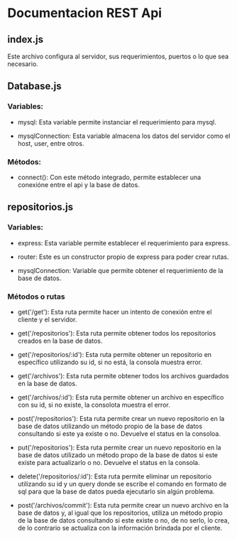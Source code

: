 # Documentacion REST Api

## index.js

Este archivo configura al servidor, sus requerimientos, puertos o lo que sea necesario.

## Database.js

### Variables:

* mysql: Esta variable permite instanciar el requerimiento para mysql.

* mysqlConnection: Esta variable almacena los datos del servidor como el host, user, entre otros.

### Métodos:

* connect(): Con este método integrado, permite establecer una conexióne entre el api y la base de datos.

## repositorios.js

### Variables:

* express: Esta variable permite establecer el requerimiento para express.

* router: Este es un constructor propio de express para poder crear rutas.

* mysqlConnection: Variable que permite obtener el requerimiento de la base de datos.

### Métodos o rutas

* get('/get'): Esta ruta permite hacer un intento de conexión entre el cliente y el servidor.

* get('/repositorios'): Esta ruta permite obtener todos los repositorios creados en la base de datos.

* get('/repositorios/:id'): Esta ruta permite obtener un repositorio en específico utilizando su id, si no está, la consola muestra error.

* get('/archivos'): Esta ruta permite obtener todos los archivos guardados en la base de datos.

* get('/archivos/:id'): Esta ruta permite obtener un archivo en específico con su id, si no existe, la consolota muestra el error.

* post('/repositorios'): Esta ruta permite crear un nuevo repositorio en la base de datos utilizando un método propio de la base de datos consultando si este ya existe o no. Devuelve el status en la consoloa.

* put('/repositorios'): Esta ruta permite crear un nuevo repositorio en la base de datos utilizado un método propo de la base de datos si este existe para actualizarlo o no. Devuelve el status en la consola.

* delete('/repositorios/:id'): Esta ruta permite eliminar un repositorio utilizando su id y un query donde se escribe el comando en formato de sql para que la base de datos pueda ejecutarlo sin algún problema.

* post('/archivos/commit'): Esta ruta permite crear un nuevo archivo en la base de datos y, al igual que los repositorios, utiliza un método propio de la base de datos consultando si este existe o no, de no serlo, lo crea, de lo contrario se actualiza con la información brindada por el cliente.